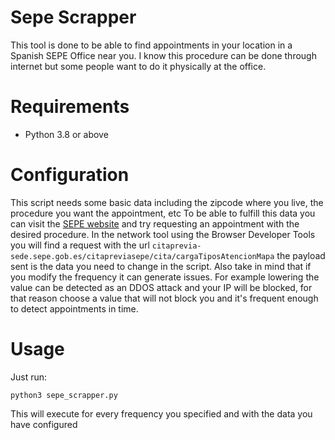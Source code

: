# Sepe Scrapper
This tool is done to be able to find appointments in your location in a Spanish SEPE Office near you. I know this procedure can be done through internet but some people want to do it physically at the office.

# Requirements

- Python 3.8 or above

# Configuration

This script needs some basic data including the zipcode where you live, the procedure you want the appointment, etc To be able to fulfill this data you can visit the [SEPE website](https://sede.sepe.gob.es/portalSede/procedimientos-y-servicios/personas/proteccion-por-desempleo/cita-previa/cita-previa-solicitud.html) and try requesting an appointment with the desired procedure. In the network tool using the Browser Developer Tools you will find a request with the url `citaprevia-sede.sepe.gob.es/citapreviasepe/cita/cargaTiposAtencionMapa` the payload sent is the data you need to change in the script.
Also take in mind that if you modify the frequency it can generate issues. For example lowering the value can be detected as an DDOS attack and your IP will be blocked, for that reason choose a value that will not block you and it's frequent enough to detect appointments in time.

# Usage

Just run:
```
python3 sepe_scrapper.py
```
This will execute for every frequency you specified and with the data you have configured
